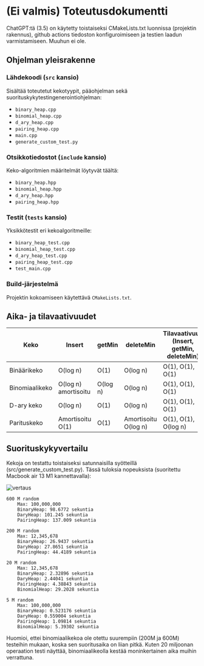 # (Ei valmis) Toteutusdokumentti

ChatGPT:tä (3.5) on käytetty toistaiseksi CMakeLists.txt luonnissa (projektin rakennus),
github actions tiedoston konfiguroimiseen ja testien laadun varmistamiseen. Muuhun ei ole.

## Ohjelman yleisrakenne
### Lähdekoodi (`src` kansio)
Sisältää toteutetut kekotyypit, pääohjelman sekä suorituskykytestingenerointiohjelman:
- `binary_heap.cpp`
- `binomial_heap.cpp`
- `d_ary_heap.cpp`
- `pairing_heap.cpp`
- `main.cpp`
- `generate_custom_test.py`

### Otsikkotiedostot (`include` kansio)
Keko-algoritmien määritelmät löytyvät täältä:
- `binary_heap.hpp`
- `binomial_heap.hpp`
- `d_ary_heap.hpp`
- `pairing_heap.hpp`

### Testit (`tests` kansio)
Yksikkötestit eri kekoalgoritmeille:
- `binary_heap_test.cpp`
- `binomial_heap_test.cpp`
- `d_ary_heap_test.cpp`
- `pairing_heap_test.cpp`
- `test_main.cpp`

### Build-järjestelmä
Projektin kokoamiseen käytettävä `CMakeLists.txt`.


## Aika- ja tilavaativuudet
| Keko          | Insert             | getMin | deleteMin          | Tilavaativuus (Insert, getMin, deleteMin) |
|---------------|--------------------|--------|--------------------|------------------------------------------|
| Binäärikeko   | O(log n)           | O(1)   | O(log n)           | O(1), O(1), O(1)                          |
| Binomiaalikeko| O(log n) amortisoitu | O(log n) | O(log n)       | O(1), O(1), O(1)                          |
| D-ary keko    | O(log n)           | O(1)   | O(log n)           | O(1), O(1), O(1)                          |
| Parituskeko   | Amortisoitu O(1)   | O(1)   | Amortisoitu O(log n) | O(1), O(1), O(log n)                    |

## Suorituskykyvertailu
Kekoja on testattu toistaiseksi satunnaisilla syötteillä (src/generate_custom_test.py). Tässä tuloksia nopeuksista (suoritettu Macbook air 13 M1 kannettavalla):


![vertaus](https://github.com/Yytsi/labcomp/assets/20990023/0aa9730c-1e9d-4473-9e82-3aae5cc7aaef)

    600 M random
        Max: 100,000,000
        BinaryHeap: 98.6772 sekuntia
        DaryHeap: 101.245 sekuntia
        PairingHeap: 137.009 sekuntia

    200 M random
        Max: 12,345,678
        BinaryHeap: 26.9437 sekuntia
        DaryHeap: 27.8651 sekuntia
        PairingHeap: 44.4189 sekuntia

    20 M random
        Max: 12,345,678
        BinaryHeap: 2.32896 sekuntia
        DaryHeap: 2.44041 sekuntia
        PairingHeap: 4.38843 sekuntia
        BinomialHeap: 29.2028 sekuntia

    5 M random
        Max: 100,000,000
        BinaryHeap: 0.523176 sekuntia
        DaryHeap: 0.559004 sekuntia
        PairingHeap: 1.09814 sekuntia
        BinomialHeap: 5.39302 sekuntia

Huomioi, ettei binomiaalikekoa ole otettu suurempiin (200M ja 600M) testeihin mukaan, koska sen suoritusaika on liian pitkä. Kuten 20 miljoonan operaation testi näyttää, binomiaalikeolla kestää moninkertainen aika muihin verrattuna.
